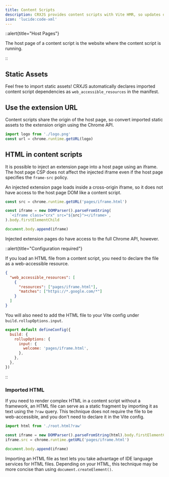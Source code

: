 ```yaml
---
title: Content Scripts
description: CRXJS provides content scripts with Vite HMR, so updates don't always require a full host page reload. In addition, frameworks like React and Vue work in content scripts the same as HTML pages.
icon: 'lucide:code-xml'
---
```


::alert{title="Host Pages"} 

The host page of a content script is the website where the content script is
running.

::

## Static Assets

Feel free to import static assets! CRXJS automatically declares imported content
script dependencies as `web_accessible_resources` in the manifest.

## Use the extension URL

Content scripts share the origin of the host page, so convert imported static
assets to the extension origin using the Chrome API.

```javascript
import logo from './logo.png'
const url = chrome.runtime.getURL(logo)
```

## HTML in content scripts

It is possible to inject an extension page into a host page using an iframe. The
host page CSP does not affect the injected iframe even if the host page
specifies the `frame-src` policy.

An injected extension page loads inside a cross-origin iframe, so it does not
have access to the host page DOM like a content script.

```javascript [content-script.js]
const src = chrome.runtime.getURL('pages/iframe.html')

const iframe = new DOMParser().parseFromString(
  `<iframe class="crx" src="${src}"></iframe>`,
).body.firstElementChild

document.body.append(iframe)
```

Injected extension pages do have access to the full Chrome API, however.

::alert{title="Configuration required"}

If you load an HTML file from a content script, you need to declare the file as
a web-accessible resource.

```json
{
  "web_accessible_resources": [
    {
      "resources": ["pages/iframe.html"],
      "matches": ["https://*.google.com/*"]
    }
  ]
}
```

You will also need to add the HTML file to your Vite config under
`build.rollupOptions.input`.

```javascript [vite.config.ts]
export default defineConfig({
  build: {
    rollupOptions: {
      input: {
        welcome: 'pages/iframe.html',
      },
    },
  },
})
```

::

### Imported HTML

If you need to render complex HTML in a content script without a framework, an
HTML file can serve as a static fragment by importing it as text using the
`?raw` query. This technique does not require the file to be web-accessible, and
you don't need to declare it in the Vite config.

```javascript
import html from './root.html?raw'

const iframe = new DOMParser().parseFromString(html).body.firstElementChild
iframe.src = chrome.runtime.getURL('pages/iframe.html')

document.body.append(iframe)
```

Importing an HTML file as text lets you take advantage of IDE language services
for HTML files. Depending on your HTML, this technique may be more concise than
using `document.createElement()`.
